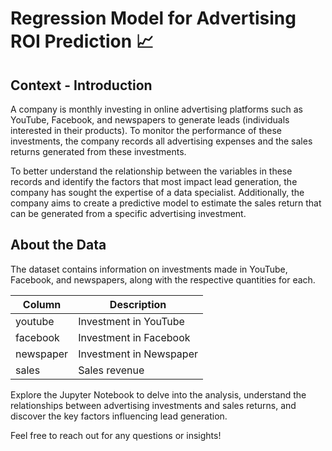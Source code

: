 # Regression Model for Advertising ROI Prediction 📈
## Context - Introduction
A company is monthly investing in online advertising platforms such as YouTube, Facebook, and newspapers to generate leads (individuals interested in their products). To monitor the performance of these investments, the company records all advertising expenses and the sales returns generated from these investments.

To better understand the relationship between the variables in these records and identify the factors that most impact lead generation, the company has sought the expertise of a data specialist. Additionally, the company aims to create a predictive model to estimate the sales return that can be generated from a specific advertising investment.

## About the Data
The dataset contains information on investments made in YouTube, Facebook, and newspapers, along with the respective quantities for each.

| Column |	Description |
| --- | --- |
| youtube |	Investment in YouTube |
| facebook |	Investment in Facebook |
| newspaper |	Investment in Newspaper |
| sales |	Sales revenue |

Explore the Jupyter Notebook to delve into the analysis, understand the relationships between advertising investments and sales returns, and discover the key factors influencing lead generation.

Feel free to reach out for any questions or insights!
